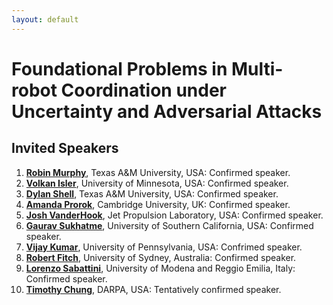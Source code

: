 ```yaml
---
layout: default
---
```


# **Foundational Problems in Multi-robot Coordination under Uncertainty and Adversarial Attacks**

## **Invited Speakers**

1. [**Robin Murphy**](), Texas A\&M University, USA: Confirmed speaker.
2. [**Volkan Isler**](), University of Minnesota, USA: Confirmed speaker.
3. [**Dylan Shell**](), Texas A\&M University, USA: Confirmed speaker.
4. [**Amanda Prorok**](), Cambridge University, UK: Confirmed speaker.
5. [**Josh VanderHook**](), Jet Propulsion Laboratory, USA: Confirmed speaker.
6. [**Gaurav Sukhatme**](), University of Southern California, USA: Confirmed speaker.
7. [**Vijay Kumar**](), University of Pennsylvania, USA: Confrimed speaker.
8. [**Robert Fitch**](), University of Sydney, Australia: Confirmed speaker.
9. [**Lorenzo Sabattini**](), University of Modena and Reggio Emilia, Italy: Confirmed speaker.
10. [**Timothy Chung**](), DARPA, USA: Tentatively confirmed speaker.
